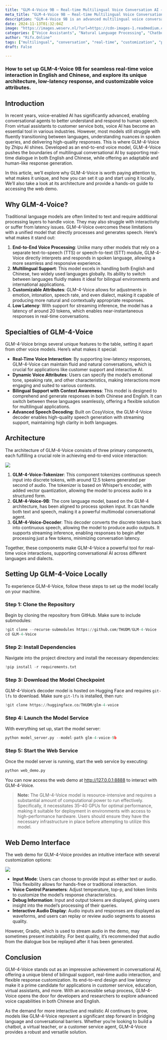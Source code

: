 ```yaml
---
title: "GLM-4-Voice 9B — Real-time Multilingual Voice Conversation AI — Install Locally in Minutes"
meta_title: "GLM-4-Voice 9B — Real-time Multilingual Voice Conversation AI — Install Locally in Minutes"
description: "GLM-4-Voice 9B is an advanced multilingual voice conversation AI developed by Zhipu AI, enabling real-time interaction in English and Chinese. Its unique end-to-end architecture allows direct speech processing, minimizing latency and enhancing user experience. The model supports customizable voice attributes, including emotion and intonation, making it suitable for various applications. With a straightforward local setup process and high-performance requirements, GLM-4-Voice is poised to advance conversational AI in diverse fields such as customer service and education."
date: 2024-11-13T01:32:04Z
image: "https://images.weserv.nl/?url=https://cdn-images-1.readmedium.com/v2/resize:fit:800/1*LATTpEc2AHvqgVyPKSzW7A.jpeg"
categories: ["Voice Assistants", "Natural Language Processing", "Chatbots"]
author: "Rifx.Online"
tags: ["multilingual", "conversation", "real-time", "customization", "performance"]
draft: False

---
```


### How to set up GLM\-4\-Voice 9B for seamless real\-time voice interaction in English and Chinese, and explore its unique architecture, low\-latency response, and customizable voice attributes.



## Introduction

In recent years, voice\-enabled AI has significantly advanced, enabling conversational agents to better understand and respond to human speech. From virtual assistants to customer service bots, voice AI has become an essential tool in various industries. However, most models still struggle with fluently transitioning between languages, understanding nuances in spoken queries, and delivering high\-quality responses. This is where GLM\-4\-Voice by Zhipu AI shines. Developed as an end\-to\-end voice model, GLM\-4\-Voice pushes the boundaries of multilingual conversational AI by supporting real\-time dialogue in both English and Chinese, while offering an adaptable and human\-like response generation.

In this article, we’ll explore why GLM\-4\-Voice is worth paying attention to, what makes it unique, and how you can set it up and start using it locally. We’ll also take a look at its architecture and provide a hands\-on guide to accessing the web demo.

## Why GLM\-4\-Voice?

Traditional language models are often limited to text and require additional processing layers to handle voice. They may also struggle with interactivity or suffer from latency issues. GLM\-4\-Voice overcomes these limitations with a unified model that directly processes and generates speech. Here’s what makes it stand out:

1. **End\-to\-End Voice Processing**: Unlike many other models that rely on a separate text\-to\-speech (TTS) or speech\-to\-text (STT) module, GLM\-4\-Voice directly interprets and responds in spoken language, allowing a more seamless and responsive experience.
2. **Multilingual Support**: This model excels in handling both English and Chinese, two widely used languages globally. Its ability to switch between languages fluidly makes it ideal for bilingual environments and international applications.
3. **Customizable Attributes**: GLM\-4\-Voice allows for adjustments in emotion, intonation, speech rate, and even dialect, making it capable of producing more natural and contextually appropriate responses.
4. **Low Latency**: With support for streaming inference, the model has a latency of around 20 tokens, which enables near\-instantaneous responses in real\-time conversations.

## Specialties of GLM\-4\-Voice

GLM\-4\-Voice brings several unique features to the table, setting it apart from other voice models. Here’s what makes it special:

* **Real\-Time Voice Interaction**: By supporting low\-latency responses, GLM\-4\-Voice can maintain fluid and natural conversations, which is crucial for applications like customer support and interactive AI.
* **Dynamic Voice Attributes**: Users can specify the model’s emotional tone, speaking rate, and other characteristics, making interactions more engaging and suited to various contexts.
* **Bilingual Support with Context Awareness**: This model is designed to comprehend and generate responses in both Chinese and English. It can switch between these languages seamlessly, offering a flexible solution for multilingual applications.
* **Advanced Speech Decoding**: Built on CosyVoice, the GLM\-4\-Voice decoder enables high\-quality speech generation with streaming support, maintaining high clarity in both languages.

## Architecture

The architecture of GLM\-4\-Voice consists of three primary components, each fulfilling a crucial role in achieving end\-to\-end voice interaction:

![](https://images.weserv.nl/?url=https://cdn-images-1.readmedium.com/v2/resize:fit:800/1*nJsKHtxSblNkixPIBZpWyQ.jpeg)

1. **GLM\-4\-Voice\-Tokenizer**: This component tokenizes continuous speech input into discrete tokens, with around 12\.5 tokens generated per second of audio. The tokenizer is based on Whisper’s encoder, with added vector quantization, allowing the model to process audio in a structured form.
2. **GLM\-4\-Voice\-9B**: The core language model, based on the GLM\-4 architecture, has been aligned to process spoken input. It can handle both text and speech, making it a powerful multimodal conversational agent.
3. **GLM\-4\-Voice\-Decoder**: This decoder converts the discrete tokens back into continuous speech, allowing the model to produce audio outputs. It supports streaming inference, enabling responses to begin after processing just a few tokens, minimizing conversation latency.

Together, these components make GLM\-4\-Voice a powerful tool for real\-time voice interactions, supporting conversational AI across different languages and dialects.

## Setting Up GLM\-4\-Voice Locally

To experience GLM\-4\-Voice, follow these steps to set up the model locally on your machine.

### Step 1: Clone the Repository

Begin by cloning the repository from GitHub. Make sure to include submodules:

```python
!git clone --recurse-submodules https://github.com/THUDM/GLM-4-Voice
cd GLM-4-Voice
```

### Step 2: Install Dependencies

Navigate into the project directory and install the necessary dependencies:

```python
!pip install -r requirements.txt
```

### Step 3: Download the Model Checkpoint

GLM\-4\-Voice’s decoder model is hosted on Hugging Face and requires `git-lfs` to download. Make sure `git-lfs` is installed, then run:

```python
!git clone https://huggingface.co/THUDM/glm-4-voice
```

### Step 4: Launch the Model Service

With everything set up, start the model server:

```python
python model_server.py --model-path glm-4-voice-9b
```

### Step 5: Start the Web Service

Once the model server is running, start the web service by executing:

```python
python web_demo.py
```

You can now access the web demo at [http://127\.0\.0\.1:8888](http://127.0.0.1:8888) to interact with GLM\-4\-Voice.

> **Note:** The GLM\-4\-Voice model is resource\-intensive and requires a substantial amount of computational power to run effectively. Specifically, it necessitates 35–40 GPUs for optimal performance, making it suitable for deployment in environments with access to high\-performance hardware. Users should ensure they have the necessary infrastructure in place before attempting to utilize this model.

## Web Demo Interface

The web demo for GLM\-4\-Voice provides an intuitive interface with several customization options:

![](https://images.weserv.nl/?url=https://cdn-images-1.readmedium.com/v2/resize:fit:800/1*scbHOUXqMW5KGAcT3Bq1Eg.png)

* **Input Mode**: Users can choose to provide input as either text or audio. This flexibility allows for hands\-free or traditional interaction.
* **Voice Control Parameters**: Adjust temperature, top\-p, and token limits to customize the model’s response characteristics.
* **Debug Information**: Input and output tokens are displayed, giving users insight into the model’s processing of their queries.
* **Interactive Audio Display**: Audio inputs and responses are displayed as waveforms, and users can replay or review audio segments to assess quality.

However, Gradio, which is used to stream audio in the demo, may sometimes present instability. For best quality, it’s recommended that audio from the dialogue box be replayed after it has been generated.

## Conclusion

GLM\-4\-Voice stands out as an impressive achievement in conversational AI, offering a unique blend of bilingual support, real\-time audio interaction, and flexible response customization. Its end\-to\-end design and low latency make it a prime candidate for applications in customer service, education, virtual assistants, and more. With an accessible setup process, GLM\-4\-Voice opens the door for developers and researchers to explore advanced voice capabilities in both Chinese and English.

As the demand for more interactive and realistic AI continues to grow, models like GLM\-4\-Voice represent a significant step forward in bridging language and conversational barriers. Whether you’re looking to build a chatbot, a virtual teacher, or a customer service agent, GLM\-4\-Voice provides a robust and versatile solution.


